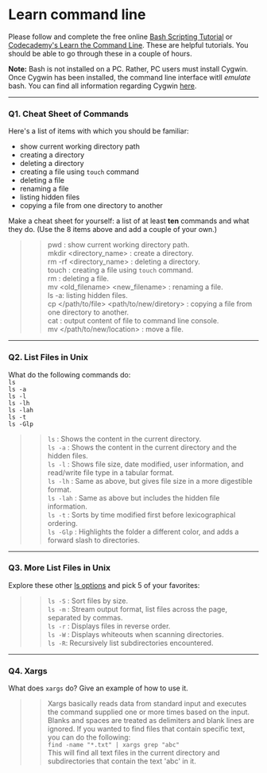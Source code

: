 # Learn command line

Please follow and complete the free online [Bash Scripting Tutorial](https://ryanstutorials.net/bash-scripting-tutorial/) or [Codecademy's Learn the Command Line](https://www.codecademy.com/learn/learn-the-command-line). These are helpful tutorials. You should be able to go through these in a couple of hours.

**Note:** Bash is not installed on a PC. Rather, PC users must install Cygwin. Once Cygwin has been installed, the command line interface witll _emulate_ bash. You can find all information regarding Cygwin [here](https://www.cygwin.com/).

---

### Q1.  Cheat Sheet of Commands  

Here's a list of items with which you should be familiar:  
* show current working directory path
* creating a directory
* deleting a directory
* creating a file using `touch` command
* deleting a file
* renaming a file
* listing hidden files
* copying a file from one directory to another

Make a cheat sheet for yourself: a list of at least **ten** commands and what they do.  (Use the 8 items above and add a couple of your own.)  

> > pwd : show current working directory path.   
> > mkdir <directory_name> : create a directory.   
> > rm -rf <directory_name> : deleting a directory.   
> > touch <filename> : creating a file using `touch` command.    
> > rm <filename> : deleting a file.    
> > mv <old_filename> <new_filename> : renaming a file.    
> > ls -a: listing hidden files.    
> > cp </path/to/file> <path/to/new/diretory> : copying a file from one directory to another.    
> > cat <filename> : output content of file to command line console.    
> > mv <filename> </path/to/new/location> : move a file.    

---

### Q2.  List Files in Unix   

What do the following commands do:  
`ls`  
`ls -a`  
`ls -l`  
`ls -lh`  
`ls -lah`  
`ls -t`  
`ls -Glp`  

> > `ls` : Shows the content in the current directory.  
> > `ls -a` : Shows the content in the current directory and the hidden files.   
> > `ls -l` : Shows file size, date modified, user information, and read/write file type in a tabular format.  
> > `ls -lh` : Same as above, but gives file size in a more digestible format.   
> > `ls -lah` : Same as above but includes the hidden file information.   
> > `ls -t` : Sorts by time modified first before lexicographical ordering.  
> > `ls -Glp` : Highlights the folder a different color, and adds a forward slash to directories.   

---

### Q3.  More List Files in Unix  

Explore these other [ls options](http://www.techonthenet.com/unix/basic/ls.php) and pick 5 of your favorites:

> > `ls -S` : Sort files by size.  
> > `ls -m` : Stream output format, list files across the page, separated by commas.   
> > `ls -r` : Displays files in reverse order.   
> > `ls -W` : Displays whiteouts when scanning directories.   
> > `ls -R`: Recursively list subdirectories encountered.   

---

### Q4.  Xargs   

What does `xargs` do? Give an example of how to use it.

> > Xargs basically reads data from standard input and executes the command supplied one or more times based on the input.  Blanks and spaces are treated as delimiters and blank lines are ignored. If you wanted to find files that contain specific text, you can do the following:  
> > `find -name "*.txt" | xargs grep "abc"`    
> > This will find all text files in the current directory and subdirectories that contain the text 'abc' in it. 

 

